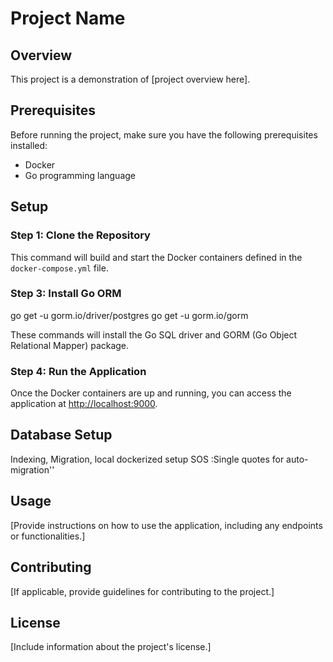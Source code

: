 # Project Name

## Overview

This project is a demonstration of [project overview here].

## Prerequisites

Before running the project, make sure you have the following prerequisites installed:

- Docker
- Go programming language

## Setup

### Step 1: Clone the Repository


This command will build and start the Docker containers defined in the `docker-compose.yml` file.

### Step 3: Install Go ORM


go get -u gorm.io/driver/postgres
go get -u gorm.io/gorm


These commands will install the Go SQL driver and GORM (Go Object Relational Mapper) package.

### Step 4: Run the Application

Once the Docker containers are up and running, you can access the application at [http://localhost:9000](http://localhost:9000).



## Database Setup
Indexing, Migration, local dockerized setup
SOS :Single quotes for auto-migration''
## Usage

[Provide instructions on how to use the application, including any endpoints or functionalities.]

## Contributing

[If applicable, provide guidelines for contributing to the project.]

## License

[Include information about the project's license.]

